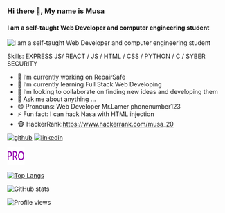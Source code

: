 ### Hi there 👋, My name is Musa
#### I am a self-taught Web Developer and computer engineering student
![I am a self-taught Web Developer and computer engineering student](https://www.freecodecamp.org/news/content/images/2019/07/panel-1-1.png)



Skills: EXPRESS JS/ REACT / JS / HTML / CSS / PYTHON / C / SYBER SECURITY 

- 🔭 I’m currently working on RepairSafe 
- 🌱 I’m currently learning Full Stack Web Developing 
- 👯 I’m looking to collaborate on finding new ideas and developing them 
- 💬 Ask me about anything ...
- 😄 Pronouns: Web Developer Mr.Lamer phonenumber123
- ⚡ Fun fact: I can hack Nasa with HTML injection 
- 🐵 HackerRank:https://www.hackerrank.com/musa_20

[<img src='https://cdn.jsdelivr.net/npm/simple-icons@3.0.1/icons/github.svg' alt='github' height='40'>](https://github.com/musasahinkundakci)  [<img src='https://cdn.jsdelivr.net/npm/simple-icons@3.0.1/icons/linkedin.svg' alt='linkedin' height='40'>](https://www.linkedin.com/in/musa-şahin-kundakci-2184271b4//)  

<a href='https://github.com/pricing'><img src='https://raw.githubusercontent.com/acervenky/animated-github-badges/master/assets/pro.gif' width='40' height='40'></a> 

[![Top Langs](https://github-readme-stats.vercel.app/api/top-langs/?username=musasahinkundakci)](https://github.com/anuraghazra/github-readme-stats)

![GitHub stats](https://github-readme-stats.vercel.app/api?username=musasahinkundakci&show_icons=true)  




![Profile views](https://gpvc.arturio.dev/musasahinkundakci)  
